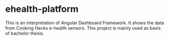 # ehealth-platform
This is an interpretation of Angular Dashboard Framework. It shows the data from Cooking Hacks e-health sensors. This project is mainly used as basis of bachelor thesis.

